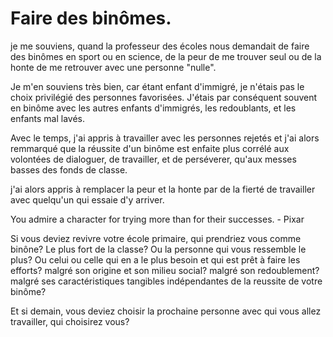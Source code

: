 # Faire des binômes.

je me souviens, quand la professeur des écoles nous demandait de faire des binômes en sport ou en science, de la peur de me trouver seul ou de la honte de me retrouver avec une personne "nulle".

Je m'en souviens très bien, car étant enfant d'immigré, je n'étais pas le choix privilégié des personnes favorisées. J'étais par conséquent souvent en binôme avec les autres enfants d'immigrés, les redoublants, et les enfants mal lavés.

Avec le temps, j'ai appris à travailler avec les personnes rejetés et j'ai alors remmarqué que la réussite d'un binôme est enfaite plus corrélé aux volontées de dialoguer, de travailler, et de perséverer, qu'aux messes basses des fonds de classe. 

j'ai alors appris à remplacer la peur et la honte par de la fierté de travailler avec quelqu'un qui essaie d'y arriver.

You admire a character for trying more than for their successes. - Pixar

Si vous deviez revivre votre école primaire, qui prendriez vous comme binône? Le plus fort de la classe? Ou la personne qui vous ressemble le plus? Ou celui ou celle qui en a le plus besoin et qui est prêt à faire les efforts? malgré son origine et son milieu social? malgré son redoublement? malgré ses caractéristiques tangibles indépendantes de la reussite de votre binôme?

Et si demain, vous deviez choisir la prochaine personne avec qui vous allez travailler, qui choisirez vous?
